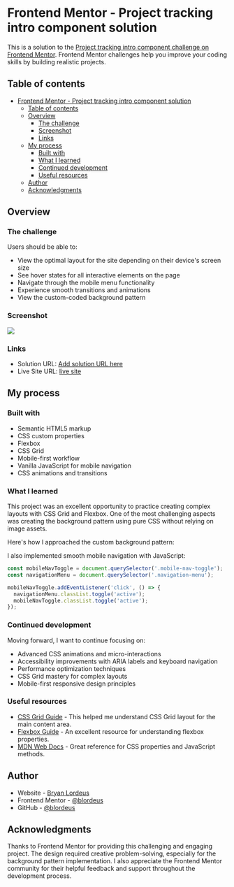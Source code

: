 # Frontend Mentor - Project tracking intro component solution

This is a solution to the [Project tracking intro component challenge on Frontend Mentor](https://www.frontendmentor.io/challenges/project-tracking-intro-component-5d289097500fcb331a67d80e). Frontend Mentor challenges help you improve your coding skills by building realistic projects.

## Table of contents

- [Frontend Mentor - Project tracking intro component solution](#frontend-mentor---project-tracking-intro-component-solution)
  - [Table of contents](#table-of-contents)
  - [Overview](#overview)
    - [The challenge](#the-challenge)
    - [Screenshot](#screenshot)
    - [Links](#links)
  - [My process](#my-process)
    - [Built with](#built-with)
    - [What I learned](#what-i-learned)
    - [Continued development](#continued-development)
    - [Useful resources](#useful-resources)
  - [Author](#author)
  - [Acknowledgments](#acknowledgments)

## Overview

### The challenge

Users should be able to:

- View the optimal layout for the site depending on their device's screen size
- See hover states for all interactive elements on the page
- Navigate through the mobile menu functionality
- Experience smooth transitions and animations
- View the custom-coded background pattern

### Screenshot

![](./screenshot.jpg)


### Links

- Solution URL: [Add solution URL here](https://your-solution-url.com)
- Live Site URL: [live site](https://blordeus.github.io/project-tracking-intro-component/)

## My process

### Built with

- Semantic HTML5 markup
- CSS custom properties
- Flexbox
- CSS Grid
- Mobile-first workflow
- Vanilla JavaScript for mobile navigation
- CSS animations and transitions

### What I learned

This project was an excellent opportunity to practice creating complex layouts with CSS Grid and Flexbox. One of the most challenging aspects was creating the background pattern using pure CSS without relying on image assets.

Here's how I approached the custom background pattern:

I also implemented smooth mobile navigation with JavaScript:

```js
const mobileNavToggle = document.querySelector('.mobile-nav-toggle');
const navigationMenu = document.querySelector('.navigation-menu');

mobileNavToggle.addEventListener('click', () => {
  navigationMenu.classList.toggle('active');
  mobileNavToggle.classList.toggle('active');
});
```

### Continued development

Moving forward, I want to continue focusing on:

- Advanced CSS animations and micro-interactions
- Accessibility improvements with ARIA labels and keyboard navigation
- Performance optimization techniques
- CSS Grid mastery for complex layouts
- Mobile-first responsive design principles

### Useful resources

- [CSS Grid Guide](https://css-tricks.com/snippets/css/complete-guide-grid/) - This helped me understand CSS Grid layout for the main content area.
- [Flexbox Guide](https://css-tricks.com/snippets/css/a-guide-to-flexbox/) - An excellent resource for understanding flexbox properties.
- [MDN Web Docs](https://developer.mozilla.org/) - Great reference for CSS properties and JavaScript methods.

## Author

- Website - [Bryan Lordeus](https://www.bryanlordeus.com)
- Frontend Mentor - [@blordeus](https://www.frontendmentor.io/profile/blordeus)
- GitHub - [@blordeus](https://github.com/blordeus)

## Acknowledgments

Thanks to Frontend Mentor for providing this challenging and engaging project. The design required creative problem-solving, especially for the background pattern implementation. I also appreciate the Frontend Mentor community for their helpful feedback and support throughout the development process.